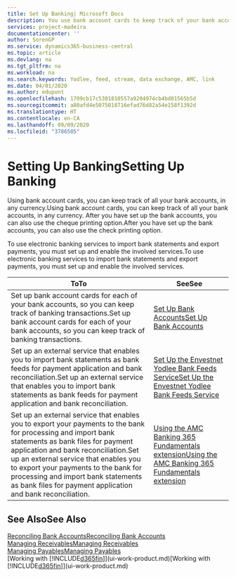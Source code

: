 ```yaml
---
title: Set Up Banking| Microsoft Docs
description: You use bank account cards to keep track of your bank accounts and set up bank feeds, such as Yodlee, to exchange data.
services: project-madeira
documentationcenter: ''
author: SorenGP
ms.service: dynamics365-business-central
ms.topic: article
ms.devlang: na
ms.tgt_pltfrm: na
ms.workload: na
ms.search.keywords: Yodlee, feed, stream, data exchange, AMC, link
ms.date: 04/01/2020
ms.author: edupont
ms.openlocfilehash: 1709cb17c5301810557a9204974cb4bd01565b5d
ms.sourcegitcommit: a80afd4e5075018716efad76d82a54e158f1392d
ms.translationtype: HT
ms.contentlocale: en-CA
ms.lasthandoff: 09/09/2020
ms.locfileid: "3786505"
---
```

# <a name="setting-up-banking"></a><span data-ttu-id="a9d33-103">Setting Up Banking</span><span class="sxs-lookup"><span data-stu-id="a9d33-103">Setting Up Banking</span></span>
<span data-ttu-id="a9d33-104">Using bank account cards, you can keep track of all your bank accounts, in any currency.</span><span class="sxs-lookup"><span data-stu-id="a9d33-104">Using bank account cards, you can keep track of all your bank accounts, in any currency.</span></span> <span data-ttu-id="a9d33-105">After you have set up the bank accounts, you can also use the cheque printing option.</span><span class="sxs-lookup"><span data-stu-id="a9d33-105">After you have set up the bank accounts, you can also use the check printing option.</span></span>

<span data-ttu-id="a9d33-106">To use electronic banking services to import bank statements and  export payments, you must set up and enable the involved services.</span><span class="sxs-lookup"><span data-stu-id="a9d33-106">To use electronic banking services to import bank statements and  export payments, you must set up and enable the involved services.</span></span>

| <span data-ttu-id="a9d33-107">To</span><span class="sxs-lookup"><span data-stu-id="a9d33-107">To</span></span> | <span data-ttu-id="a9d33-108">See</span><span class="sxs-lookup"><span data-stu-id="a9d33-108">See</span></span> |
| --- | --- |
| <span data-ttu-id="a9d33-109">Set up bank account cards for each of your bank accounts, so you can keep track of banking transactions.</span><span class="sxs-lookup"><span data-stu-id="a9d33-109">Set up bank account cards for each of your bank accounts, so you can keep track of banking transactions.</span></span> |[<span data-ttu-id="a9d33-110">Set Up Bank Accounts</span><span class="sxs-lookup"><span data-stu-id="a9d33-110">Set Up Bank Accounts</span></span>](bank-how-setup-bank-accounts.md) |
| <span data-ttu-id="a9d33-111">Set up an external service that enables you to import bank statements as bank feeds for payment application and bank reconciliation.</span><span class="sxs-lookup"><span data-stu-id="a9d33-111">Set up an external service that enables you to import bank statements as bank feeds for payment application and bank reconciliation.</span></span> |[<span data-ttu-id="a9d33-112">Set Up the Envestnet Yodlee Bank Feeds Service</span><span class="sxs-lookup"><span data-stu-id="a9d33-112">Set Up the Envestnet Yodlee Bank Feeds Service</span></span>](bank-how-setup-bank-statement-service.md) |
| <span data-ttu-id="a9d33-113">Set up an external service that enables you to export your payments to the bank for processing  and import bank statements as bank files for payment application and bank reconciliation.</span><span class="sxs-lookup"><span data-stu-id="a9d33-113">Set up an external service that enables you to export your payments to the bank for processing  and import bank statements as bank files for payment application and bank reconciliation.</span></span> |[<span data-ttu-id="a9d33-114">Using the AMC Banking 365 Fundamentals extension</span><span class="sxs-lookup"><span data-stu-id="a9d33-114">Using the AMC Banking 365 Fundamentals extension</span></span>](ui-extensions-amc-banking.md) |

## <a name="see-also"></a><span data-ttu-id="a9d33-115">See Also</span><span class="sxs-lookup"><span data-stu-id="a9d33-115">See Also</span></span>
[<span data-ttu-id="a9d33-116">Reconciling Bank Accounts</span><span class="sxs-lookup"><span data-stu-id="a9d33-116">Reconciling Bank Accounts</span></span>](bank-manage-bank-accounts.md)  
[<span data-ttu-id="a9d33-117">Managing Receivables</span><span class="sxs-lookup"><span data-stu-id="a9d33-117">Managing Receivables</span></span>](receivables-manage-receivables.md)  
[<span data-ttu-id="a9d33-118">Managing Payables</span><span class="sxs-lookup"><span data-stu-id="a9d33-118">Managing Payables</span></span>](payables-manage-payables.md)  
<span data-ttu-id="a9d33-119">[Working with [!INCLUDE[d365fin](includes/d365fin_md.md)]](ui-work-product.md)</span><span class="sxs-lookup"><span data-stu-id="a9d33-119">[Working with [!INCLUDE[d365fin](includes/d365fin_md.md)]](ui-work-product.md)</span></span>
